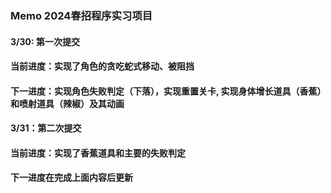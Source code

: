 ### Memo 2024春招程序实习项目
#### 3/30: 第一次提交
#### 当前进度：实现了角色的贪吃蛇式移动、被阻挡
#### 下一进度：实现角色失败判定（下落），实现重置关卡, 实现身体增长道具（香蕉）和喷射道具（辣椒）及其动画
#### 3/31：第二次提交
#### 当前进度：实现了香蕉道具和主要的失败判定
#### 下一进度在完成上面内容后更新